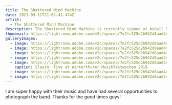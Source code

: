 ```yaml
---
title: The Shattered Mind Machine
date: 2021-03-11T21:02:41.474Z
artist:
  - The Shattered Mind Machine
description: The Shattered Mind Machine is currently signed at AuGeil Records, Frauenfeld.
thumbnail: https://lightroom.adobe.com/v2c/spaces/7e2fc525d2b942d8aad4d93f275b44c9/assets/8a80ea36acbc0b7d1b96885ec5591a88/revisions/46ee68eeb3d240289625cea36c3112ec/renditions/de04aae49f0a50bb1ecd3c8eb0191969
galleryImages:
  - image: https://lightroom.adobe.com/v2c/spaces/7e2fc525d2b942d8aad4d93f275b44c9/assets/8a80ea36acbc0b7d1b96885ec5591a88/revisions/46ee68eeb3d240289625cea36c3112ec/renditions/de04aae49f0a50bb1ecd3c8eb0191969
  - image: https://lightroom.adobe.com/v2c/spaces/7e2fc525d2b942d8aad4d93f275b44c9/assets/1727ae48f31740610c5a46adeff58aaa/revisions/6a01cbb6b5774cb4aab8809b5edef806/renditions/0e1fd9066585e57b16f899a7d436ea71
  - image: https://lightroom.adobe.com/v2c/spaces/7e2fc525d2b942d8aad4d93f275b44c9/assets/9e437376366ba4d7a0fee023d2537281/revisions/edcea00c9d04420087cb0dc5de0dda13/renditions/70c51b045d78650b354cc740e92e2be0
  - image: https://lightroom.adobe.com/v2c/spaces/7e2fc525d2b942d8aad4d93f275b44c9/assets/234739785756a96ecad5910f4f2b6da2/revisions/18ba261ed60642678c69ec6eef7fe5ad/renditions/ab27fe3ed0a6306282518af881efe34c
  - image: https://lightroom.adobe.com/v2c/spaces/7e2fc525d2b942d8aad4d93f275b44c9/assets/64041cfab838e05023723253afb15066/revisions/2ce8578e6b22452f9523c4dbb8ad94e4/renditions/f359f85557736093dc9d64dbc0f5d122
    caption: Slayin' live at Winterthurer Musikfestwochen 2019
  - image: https://lightroom.adobe.com/v2c/spaces/7e2fc525d2b942d8aad4d93f275b44c9/assets/abd270ed208dbae6293ac419c83305dd/revisions/560fe83f22bd4ab68c20991ff4747700/renditions/341e8aca222654c1fd3a5ae880e127a6
  - image: https://lightroom.adobe.com/v2c/spaces/7e2fc525d2b942d8aad4d93f275b44c9/assets/db0d494b2e76ee84dffcb73261e3ec51/revisions/f784ffd10eab49799a33c6d1df3844db/renditions/5838ba618a01ddf440d79b068b108ca6
---
```

I am super happy with their music and have had several opportunities to photograph the band. Thanks for the good times guys!